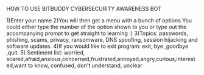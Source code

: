 HOW TO USE BITBUDDY CYBERSECURITY AWARENESS BOT

1)Enter your name
2)You will then get a menu with a bunch of options
You could either type the number of the option shown to you or type out the accompanying prompt to get straight to learning :)
3)Topics: passwords, phishing, scams, privacy, ransomware, DNS spoofing, session hijacking and software updates.
4)If you would like to exit program: exit, bye ,goodbye ,quit.
5) Sentiment list: worried, scared,afraid,anxious,concerned,frustrated,annoyed,angry,curious,interested,want to know, confused, don't understand, unclear

